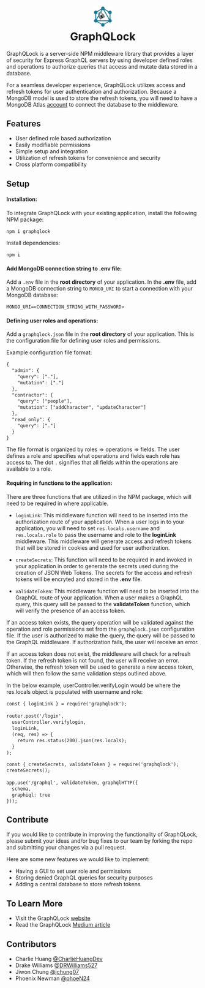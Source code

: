 <h1 align="center">
  <img width="50" src="assets/gqlLogo.png">
  <br>GraphQLock</br>
</h1>

GraphQLock is a server-side NPM middleware library that provides a layer of security for Express GraphQL servers by using developer defined roles and operations to authorize queries that access and mutate data stored in a database.

For a seamless developer experience, GraphQLock utilizes access and refresh tokens for user authentication and authorization. Because a MongoDB model is used to store the refresh tokens, you will need to have a MongoDB Atlas [account](https://www.mongodb.com/atlas/database) to connect the database to the middleware.

## Features

- User defined role based authorization
- Easily modifiable permissions
- Simple setup and integration
- Utilization of refresh tokens for convenience and security
- Cross platform compatibility

## Setup

#### Installation:
To integrate GraphQLock with your existing application, install the following NPM package:
```
npm i graphqlock
```
Install dependencies:
```
npm i
```

#### Add MongoDB connection string to .env file:
Add a `.env` file in the **root directory** of your application. In the **.env** file, add a MongoDB connection string to `MONGO_URI` to start a connection with your MongoDB database:
```
MONGO_URI=<CONNECTION_STRING_WITH_PASSWORD>
```

#### Defining user roles and operations: 
Add a `graphqlock.json` file in the **root directory** of your application. This is the configuration file for defining user roles and permissions.

Example configuration file format:
```
{
  "admin": {
    "query": ["."], 
    "mutation": ["."]
  },
  "contractor": {
    "query": ["people"], 
    "mutation": ["addCharacter", "updateCharacter"]
  },
  "read_only": {
    "query": ["."]
  }
}
```
The file format is organized by roles => operations => fields. The user defines a role and specifies what operations and fields each role has access to. The dot `.` signifies that all fields within the operations are available to a role.

#### Requiring in functions to the application:
There are three functions that are utilized in the NPM package, which will need to be required in where applicable.
- `loginLink`: This middleware function will need to be inserted into the authorization route of your application. When a user logs in to your application, you will need to set `res.locals.username` and `res.locals.role` to pass the username and role to the **loginLink** middleware. This middleware will generate access and refresh tokens that will be stored in cookies and used for user authorization. 

- `createSecrets`: This function will need to be required in and invoked in your application in order to generate the secrets used during the creation of JSON Web Tokens. The secrets for the access and refresh tokens will be encryted and stored in the **.env** file.

- `validateToken`: This middleware function will need to be inserted into the GraphQL route of your application. When a user makes a GraphQL query, this query will be passed to the **validateToken** function, which will verify the presence of an access token.

If an access token exists, the query operation will be validated against the operation and role permissions set from the `graphqlock.json` configuration file. If the user is authorized to make the query, the query will be passed to the GraphQL middleware. If authorization fails, the user will receive an error. 

If an access token does not exist, the middleware will check for a refresh token. If the refresh token is not found, the user will receive an error. Otherwise, the refresh token will be used to generate a new access token, which will then follow the same validation steps outlined above.

In the below example, userController.verifyLogin would be where the res.locals object is populated with username and role:
```
const { loginLink } = require('graphqlock');

router.post('/login',
  userController.verifylogin,
  loginLink,
  (req, res) => {
    return res.status(200).json(res.locals);
  }
);
```

```
const { createSecrets, validateToken } = require('graphqlock');
createSecrets();

app.use('/graphql', validateToken, graphqlHTTP({
  schema,
  graphiql: true
}));
```

## Contribute

If you would like to contribute in improving the functionality of GraphQLock, please submit your ideas and/or bug fixes to our team by forking the repo and submitting your changes via a pull request. 

Here are some new features we would like to implement:
- Having a GUI to set user role and permissions
- Storing denied GraphQL queries for security purposes
- Adding a central database to store refresh tokens

## To Learn More

- Visit the GraphQLock [website](https://www.graphqlock.io/)
- Read the GraphQLock [Medium article](https://medium.com/@drakeocinco/graphqlock-secure-your-graphql-application-with-ease-e7bc3b85baaa)

## Contributors

- Charlie Huang [@CharlieHuangDev](https://github.com/huangcharlie)
- Drake Williams [@DRWilliams527](https://github.com/DRWilliams527)
- Jiwon Chung [@jchung07](https://github.com/jchung07)
- Phoenix Newman [@phoeN24](https://github.com/phoeN24)
